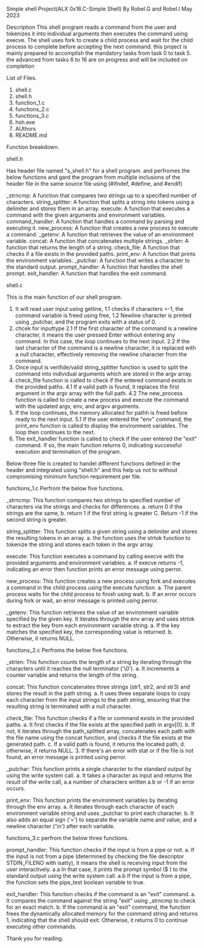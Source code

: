 Simple shell Project(ALX 0x16.C-Simple Shell)
By Robel.G and Robel.I May 2023

Description
This shell program reads a command from the user and tokenizes it into individual arguments then executes the command using execve. 
The shell uses fork to create a child process and wait for the child process to complete before accepting the next command.
this project is mainly prepared to accomplish the mandatory tasks from task 0 to task 5. the advanced from tasks 6 to 16 are on progress and will be included on completion

List of Files.
1. shell.c
2. shell.h
3. function_1.c
4. functions_2.c
5. functions_3.c
6. hsh.exe
7. AUthors
8. README.md

Function breakdown. 

shell.h

Has header file named "s_shell.h" for a shell program. and perfromes the below functions and gard the program from multiple inclusions of the header file in the same source file using (#ifndef, #define, and #endif)

_strncmp: A function that compares two strings up to a specified number of characters.
string_splitter: A function that splits a string into tokens using a delimiter and stores them in an array.
execute: A function that executes a command with the given arguments and environment variables.
command_handler: A function that handles a command by parsing and executing it.
new_process: A function that creates a new process to execute a command.
_getenv: A function that retrieves the value of an environment variable.
concat: A function that concatenates multiple strings.
_strlen: A function that returns the length of a string.
check_file: A function that checks if a file exists in the provided paths.
print_env: A function that prints the environment variables.
_putchar: A function that writes a character to the standard output.
prompt_handler: A function that handles the shell prompt.
exit_handler: A function that handles the exit command.

shell.c

This is the main function of our shell program.
1. It will read user input using getline,
	1.1 checks if characters =-1, the command variable is freed using free, 
	1.2 Newline character is printed using _putchar, and the program exits with a status of 0.
2. chcek for inputtype
	2.1 If the first character of the command is a newline character, it means the user pressed Enter without entering any command. In 		this case, the loop continues to the next input.
	2.2 If the last character of the command is a newline character, it is replaced with a null character, effectively removing the 		newline character from the command.
3. Once input is verifide/valid string_splitter function is used to split the command into individual arguments which are stored in the argv array.
4. check_file function is called to check if the entered command exists in the provided paths. 
	4.1 If a valid path is found, it replaces the first argument in the argv array with the full path.
	4.2 The new_process function is called to create a new process and execute the command with the updated argv, env, and argvv arguments.
5. If the loop continues, the memory allocated for pathh is freed before ready to the next input.
	5.1 If the user entered the "env" command, the print_env function is called to display the environment variables. The loop then 		continues to the next.
6. The exit_handler function is called to check if the user entered the "exit" command. If so, the main function returns 0, indicating successful execution and termination of the program.


Below three file is created to handel different functions defined in the header and integrated using "shell.h" and this help us not to  without compromising minimum function requirement per file.

functions_1.c
Perfrom the below five functions.

_strncmp: This function compares two strings to specified number of characters via the strings and checks for differences. 
	a. return 0 if the strings are the same, 
	b. return 1 if the first string is greater
	C. Return -1 if the second string is greater.

string_splitter: This function splits a given string using a delimiter and stores the resulting tokens in an array. 
	a. the function uses the strtok function to tokenize the string and stores each token in the argv array.

execute: This function executes a command by calling execve with the provided arguments and environment variables. 
	a. If execve returns -1, indicating an error then function prints an error message using perror.

new_process: This function creates a new process using fork and executes a command in the child process using the execute function. 
	a. The parent process waits for the child process to finish using wait. 
	b. If an error occurs during fork or wait, an error message is printed using perror.

_getenv: This function retrieves the value of an environment variable specified by the given key. It iterates through the env array and uses strtok to extract the key from each environment variable string. 
	a. If the key matches the specified key, the corresponding value is returned. 
	b. Otherwise, it returns NULL.


functions_2.c
Perfroms the below five functions.

_strlen: This function counts the length of a string by iterating through the characters until it reaches the null terminator ('\0'). 
	a. It increments a counter variable and returns the length of the string.

concat: This function concatenates three strings (str1, str2, and str3) and stores the result in the path string. 
	a. It uses three separate loops to copy each character from the input strings to the path string, ensuring that the resulting string is terminated with a null character.

check_file: This function checks if a file or command exists in the provided paths. 
	a. It first checks if the file exists at the specified path in argv[0]. 
	b. If not, it iterates through the path_splitted array, concatenates each path with the file name using the concat function, and 		checks if the file exists at the generated path. 
	c. If a valid path is found, it returns the located path; 
	d. otherwise, it returns NULL. 
	3. If there's an error with stat or if the file is not found, an error message is printed using perror.

_putchar: This function prints a single character to the standard output by using the write system call. 
	a. It takes a character as input and returns the result of the write call, 
		a.a number of characters written 
		a.b or -1 if an error occurs.

print_env: This function prints the environment variables by iterating through the env array. 
	a. It iterates through each character of each environment variable string and uses _putchar to print each character. 
	b. It also adds an equal sign ('=') to separate the variable name and value, and a newline character ('\n') after each variable.


functions_3.c
perfrom the below three functions.

prompt_handler: This function checks if the input is from a pipe or not. 
	a. If the input is not from a pipe (determined by checking the file descriptor STDIN_FILENO with isatty), it means the shell is receiving input from the user interactively. 
		a.a In that case, it prints the prompt symbol ($ ) to the standard output using the write system call. 
		a.b If the input is from a pipe, the function sets the pipe_test boolean variable to true.

exit_handler: This function checks if the command is an "exit" command. 
	a. It compares the command against the string "exit" using _strncmp to check for an exact match. 
	b. If the command is an "exit" command, the function frees the dynamically allocated memory for the command string and 			returns 1, indicating that the shell should exit. Otherwise, it returns 0 to continue executing other commands.


Thank you for reading.

